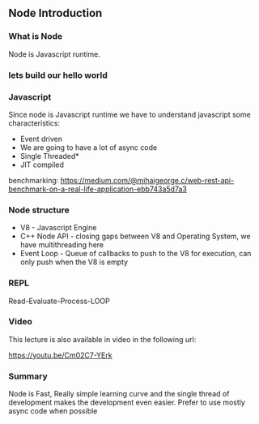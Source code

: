 ## Node Introduction

### What is Node

Node is Javascript runtime.

### lets build our hello world

### Javascript

Since node is Javascript runtime we have to understand javascript
some characteristics:

- Event driven
- We are going to have a lot of async code
- Single Threaded*
- JIT compiled

benchmarking: https://medium.com/@mihaigeorge.c/web-rest-api-benchmark-on-a-real-life-application-ebb743a5d7a3

### Node structure

- V8 - Javascript Engine
- C++ Node API - closing gaps between V8 and Operating System, we have multithreading here
- Event Loop - Queue of callbacks to push to the V8 for execution, can only push when the V8 is empty

### REPL

Read-Evaluate-Process-LOOP

### Video

This lecture is also available in video in the following url:

https://youtu.be/Cm02C7-YErk

### Summary

Node is Fast,
Really simple learning curve and the single thread of development makes the development even easier.
Prefer to use mostly async code when possible